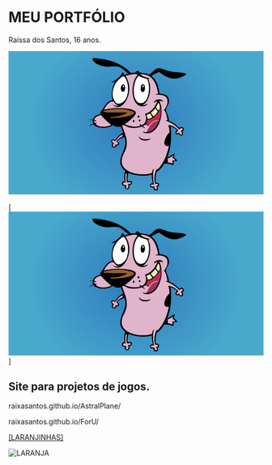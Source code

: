 # MEU PORTFÓLIO
Raíssa dos Santos, 16 anos.

![imagem1](coragem.jpg)

<a href="http://coragem.com.br" target="_blank"> [![imagem1](coragem.jpg)] </a>

## Site para projetos de jogos.

<a href="http://raixasantos.github.io/Flamba/" target="_blank"> </a>

raixasantos.github.io/AstralPlane/

raixasantos.github.io/ForU/

<a href="https://www.estudopratico.com.br/wp-content/uploads/2017/11/laranja-caixa-cor-alaranjado.jpg"> [LARANJINHAS] </a>

![LARANJA](https://www.estudopratico.com.br/wp-content/uploads/2017/11/laranja-caixa-cor-alaranjado.jpg)
